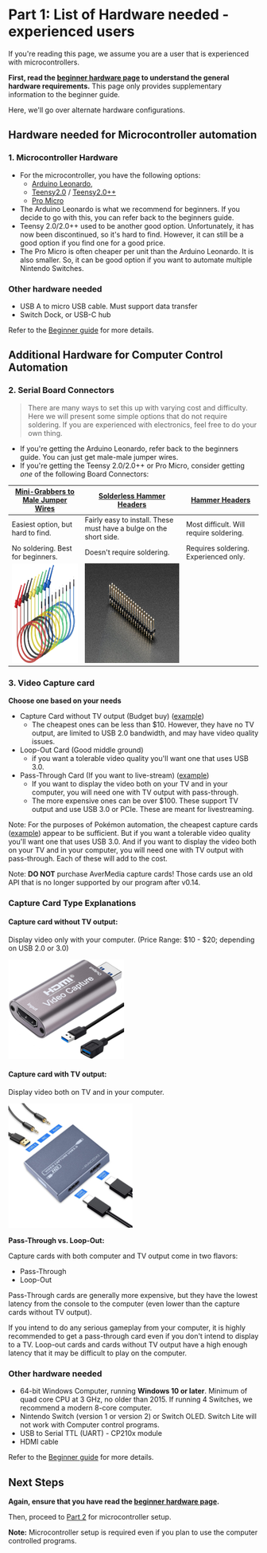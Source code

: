 # **Part 1:** List of Hardware needed - experienced users

If you're reading this page, we assume you are a user that is experienced with microcontrollers.

**First, read the [beginner hardware page](./HardwareBeginner.md) to understand the general hardware requirements.** This page only provides supplementary information to the beginner guide.

Here, we'll go over alternate hardware configurations.

## Hardware needed for Microcontroller automation

### 1. Microcontroller Hardware

- For the microcontroller, you have the following options:
  - [Arduino Leonardo](https://www.amazon.com/gp/product/B0786LJQ8K), 
  - [Teensy2.0](https://www.pjrc.com/store/teensy.html) / [Teensy2.0++](https://www.pjrc.com/store/teensypp.html)
  - [Pro Micro](https://www.amazon.com/gp/product/B08BJNV1J3)
- The Arduino Leonardo is what we recommend for beginners. If you decide to go with this, you can refer back to the beginners guide.
- Teensy 2.0/2.0++ used to be another good option. Unfortunately, it has now been discontinued, so it's hard to find. However, it can still be a good option if you find one for a good price.
- The Pro Micro is often cheaper per unit than the Arduino Leonardo. It is also smaller. So, it can be good option if you want to automate multiple Nintendo Switches.

### Other hardware needed
- USB A to micro USB cable. Must support data transfer
- Switch Dock, or USB-C hub

Refer to the [Beginner guide](./HardwareBeginner.md) for more details.

## Additional Hardware for Computer Control Automation

### 2. Serial Board Connectors

> There are many ways to set this up with varying cost and difficulty. Here we will present some simple options that do not require soldering. If you are experienced with electronics, feel free to do your own thing.

- If you're getting the Arduino Leonardo, refer back to the beginners guide. You can just get male-male jumper wires.
- If you're getting the Teensy 2.0/2.0++ or Pro Micro, consider getting *one* of the following Board Connectors:

| [Mini-Grabbers to Male Jumper Wires](https://www.amazon.com/gp/product/B08M5GNY47) | [Solderless Hammer Headers](https://www.adafruit.com/product/3662) | [Hammer Headers](https://www.adafruit.com/product/2822) | 
| --- | --- | --- |
| Easiest option, but hard to find. | Fairly easy to install. These must have a bulge on the short side. | Most difficult. Will require soldering. |
| No soldering. Best for beginners. | Doesn't require soldering. | Requires soldering. Experienced only. |
| <img src="images/mini-grabber.jpg" height="200"> | <img src="images/hammer-headers.jpg" height="200">  |

### 3. Video Capture card
**Choose one based on your needs**
- Capture Card without TV output (Budget buy) ([example](https://www.amazon.com/dp/B097R3PB36))
  - The cheapest ones can be less than $10. However, they have no TV output, are limited to USB 2.0 bandwidth, and may have video quality issues.
- Loop-Out Card (Good middle ground) 
  - if you want a tolerable video quality you'll want one that uses USB 3.0.
- Pass-Through Card (If you want to live-stream) ([example](https://www.amazon.com/product/dp/B08L64XT3J/))
  - If you want to display the video both on your TV and in your computer, you will need one with TV output with pass-through.
  - The more expensive ones can be over $100. These support TV output and use USB 3.0 or PCIe. These are meant for livestreaming.

Note: For the purposes of Pokémon automation, the cheapest capture cards ([example](https://www.amazon.com/gp/product/B088HBRM7T)) appear to be sufficient. But if you want a tolerable video quality you'll want one that uses USB 3.0. And if you want to display the video both on your TV and in your computer, you will need one with TV output with pass-through. Each of these will add to the cost.

Note: **DO NOT** purchase AverMedia capture cards! Those cards use an old API that is no longer supported by our program after v0.14.

### Capture Card Type Explanations

#### Capture card without TV output:

Display video only with your computer. (Price Range: $10 - $20; depending on USB 2.0 or 3.0)

<img src="images/capture-card-nopt.jpg" height="200">

#### Capture card with TV output:

Display video both on TV and in your computer.

<img src="images/capture-card-pt.jpg" height="250">

**Pass-Through vs. Loop-Out:**

Capture cards with both computer and TV output come in two flavors:
- Pass-Through
- Loop-Out

Pass-Through cards are generally more expensive, but they have the lowest latency from the console to the computer (even lower than the capture cards without TV output).

If you intend to do any serious gameplay from your computer, it is highly recommended to get a pass-through card even if you don't intend to display to a TV. Loop-out cards and cards without TV output have a high enough latency that it may be difficult to play on the computer.

### Other hardware needed
- 64-bit Windows Computer, running **Windows 10 or later**. Minimum of quad core CPU at 3 GHz, no older than 2015. If running 4 Switches, we recommend a modern 8-core computer.
- Nintendo Switch (version 1 or version 2) or Switch OLED. Switch Lite will not work with Computer control programs.
- USB to Serial TTL (UART) - CP210x module
- HDMI cable

Refer to the [Beginner guide](./HardwareBeginner.md) for more details.

## Next Steps
**Again, ensure that you have read the [beginner hardware page](./HardwareBeginner.md).**

Then, proceed to [Part 2](/Setup/Microcontroller/Microcontroller-Experienced.md) for microcontroller setup. 

**Note:** Microcontroller setup is required even if you plan to use the computer controlled programs.

